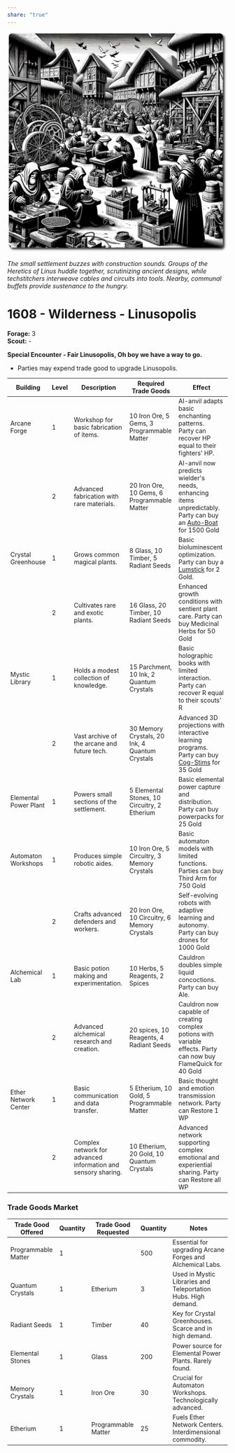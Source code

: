 ```yaml
---
share: "true"
---
```

![Linusopolis](../Linusopolis.png)

*The small settlement buzzes with construction sounds. Groups of the Heretics of Linus huddle together, scrutinizing ancient designs, while techstitchers interweave cables and circuits into tools. Nearby, communal buffets provide sustenance to the hungry.*

# 1608 - Wilderness - Linusopolis

**Forage:** 3    
**Scout:** -   

**Special Encounter - Fair Linusopolis, Oh boy we have a way to go.**
- Parties may expend trade good to upgrade Linusopolis.

| Building              | Level | Description                                                   | Required Trade Goods                           | Effect                                                                                                                                                          |
| --------------------- | ----- | ------------------------------------------------------------- | ---------------------------------------------- | --------------------------------------------------------------------------------------------------------------------------------------------------------------- |
| Arcane Forge          | 1     | Workshop for basic fabrication of items.                      | 10 Iron Ore, 5 Gems, 3 Programmable Matter     | AI-anvil adapts basic enchanting patterns.<br>Party can recover HP equal to their fighters' HP.                                                                 |
|                       | 2     | Advanced fabrication with rare materials.                     | 20 Iron Ore, 10 Gems, 6 Programmable Matter    | AI-anvil now predicts wielder's needs, enhancing items unpredictably.<br>Party can buy an [Auto-Boat](/adventures/Heretics-of-Linus/Auto-Boat.html) for 1500 Gold |
| Crystal Greenhouse    | 1     | Grows common magical plants.                                  | 8 Glass, 10 Timber, 5 Radiant Seeds            | Basic bioluminescent optimization. Party can buy a [Lumstick](../Lumstick.md#) for 2 Gold.                                               |
|                       | 2     | Cultivates rare and exotic plants.                            | 16 Glass, 20 Timber, 10 Radiant Seeds          | Enhanced growth conditions with sentient plant care. Party can buy Medicinal Herbs for 50 Gold                                                                  |
| Mystic Library        | 1     | Holds a modest collection of knowledge.                       | 15 Parchment, 10 Ink, 2 Quantum Crystals       | Basic holographic books with limited interaction. Party can recover R equal to their scouts' R                                                                  |
|                       | 2     | Vast archive of the arcane and future tech.                   | 30 Memory Crystals, 20 Ink, 4 Quantum Crystals | Advanced 3D projections with interactive learning programs. Party can buy [Cog-Stims](/adventures/Heretics-of-Linus/Cog-Stims.html) for 35 Gold                   |
| Elemental Power Plant | 1     | Powers small sections of the settlement.                      | 5 Elemental Stones, 10 Circuitry, 2 Etherium   | Basic elemental power capture and distribution. Party can buy powerpacks for 25 Gold                                                                            |
| Automaton Workshops   | 1     | Produces simple robotic aides.                                | 10 Iron Ore, 5 Circuitry, 3 Memory Crystals    | Basic automaton models with limited functions. Parties can buy Third Arm for 750 Gold                                                                           |
|                       | 2     | Crafts advanced defenders and workers.                        | 20 Iron Ore, 10 Circuitry, 6 Memory Crystals   | Self-evolving robots with adaptive learning and autonomy.<br>Party can buy  drones for 1000 Gold                                                                |
| Alchemical Lab        | 1     | Basic potion making and experimentation.                      | 10 Herbs, 5 Reagents, 2 Spices                 | Cauldron doubles simple liquid concoctions. Party can buy Ale.                                                                                                  |
|                       | 2     | Advanced alchemical research and creation.                    | 20 spices,  10 Reagents, 4 Radiant Seeds       | Cauldron now capable of creating complex potions with variable effects. Party can now buy FlameQuick for 40 Gold                                                |
| Ether Network Center  | 1     | Basic communication and data transfer.                        | 5 Etherium, 10 Gold, 5 Programmable Matter     | Basic thought and emotion transmission network. Party can Restore 1 WP                                                                                          |
|                       | 2     | Complex network for advanced information and sensory sharing. | 10 Etherium, 20 Gold, 10 Quantum Crystals      | Advanced network supporting complex emotional and experiential sharing. Party can Restore all WP                                                                |

### Trade Goods Market

| Trade Good Offered  | Quantity | Trade Good Requested | Quantity | Notes                                                         |
| ------------------- | -------- | -------------------- | -------- | ------------------------------------------------------------- |
| Programmable Matter | 1        |                      | 500      | Essential for upgrading Arcane Forges and Alchemical Labs.    |
| Quantum Crystals    | 1        | Etherium             | 3        | Used in Mystic Libraries and Teleportation Hubs. High demand. |
| Radiant Seeds       | 1        | Timber               | 40       | Key for Crystal Greenhouses. Scarce and in high demand.       |
| Elemental Stones    | 1        | Glass                | 200      | Power source for Elemental Power Plants. Rarely found.        |
| Memory Crystals     | 1        | Iron Ore             | 30       | Crucial for Automaton Workshops. Technologically advanced.    |
| Etherium            | 1        | Programmable Matter  | 25       | Fuels Ether Network Centers. Interdimensional commodity.      |

